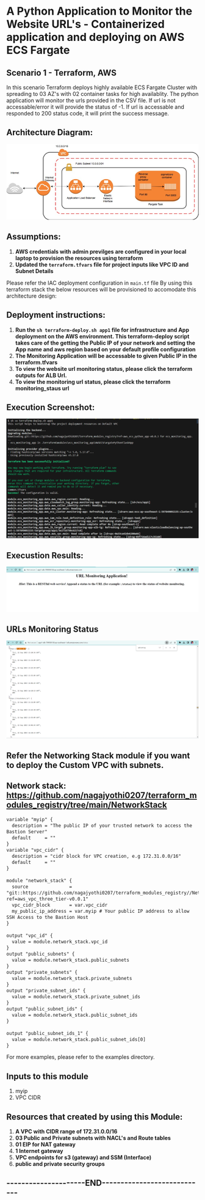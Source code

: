 # A Python Application to Monitor the Website URL's - Containerized application and deploying on AWS ECS Fargate
## Scenario 1 - Terraform, AWS
In this scenario Terraform deploys highly available ECS Fargate Cluster with spreading to 03 AZ's with 02 container tasks for high availablity. The python application will monitor the urls provided in the CSV file. 
If url is not accessable/error it will provide the status of -1. If url is accessable and responded to 200 status code, it will print the success message.

## Architecture Diagram:
![Execution Results](./screenshots/Architecture_diagram.png)

## Assumptions:

1) **AWS credentials with admin previlges are configured in your local laptop to provision the resources using terraform**
2) **Updated the `terraform.tfvars` file for project inputs like VPC ID and Subnet Details**

Please refer the IAC deployment configuration in `main.tf` file
By using this terraform stack the below resources will be provisioned to accomodate this architecture design:

## Deployment instructions:
1) **Run the `sh terraform-deploy.sh app1` file for infrastructure and App deployment on the AWS environment. This terraform-deploy script takes care of the getting the Public IP of your network and setting the App name and aws region based on your default profile configuration**
2) **The Monitoring Application will be accessable to given Public IP in the terraform.tfvars**
3) **To view the  website url monitoring status, please click the terraform outputs for ALB Url.**
4) **To view the monitoring url status, please click the terraform monitoring_staus url**

## Execution Screenshot:
![Execution Screenshot](./screenshots/execution_screenshot.png)

## Execustion Results:
![Execution Results](./screenshots/ApplicationWebpage.png)

## URLs Monitoring Status
![Execution Results](./screenshots/URLsMonitoringStatus.png)



## Refer the Networking Stack module if you want to deploy the Custom VPC with subnets.

## Network stack: https://github.com/nagajyothi0207/terraform_modules_registry/tree/main/NetworkStack

```hcl
variable "myip" {
  description = "The public IP of your trusted network to access the Bastion Server"
  default     = ""
}
variable "vpc_cidr" {
  description = "cidr block for VPC creation, e.g 172.31.0.0/16"
  default     = ""
}

module "network_stack" {
  source               = "git::https://github.com/nagajyothi0207/terraform_modules_registry//Network_Stack?ref=aws_vpc_three_tier-v0.0.1"
  vpc_cidr_block       = var.vpc_cidr
  my_public_ip_address = var.myip # Your public IP address to allow SSH Access to the Bastion Host
}

output "vpc_id" {
  value = module.network_stack.vpc_id
}
output "public_subnets" {
  value = module.network_stack.public_subnets
}
output "private_subnets" {
  value = module.network_stack.private_subnets
}
output "private_subnet_ids" {
  value = module.network_stack.private_subnet_ids
}
output "public_subnet_ids" {
  value = module.network_stack.public_subnet_ids
}

output "public_subnet_ids_1" {
  value = module.network_stack.public_subnet_ids[0]
}

```

For more examples, please refer to the examples directory.

## Inputs to this module
1. myip
2. VPC CIDR 

## Resources that created by using this Module:
1) **A VPC with CIDR range of 172.31.0.0/16**
2) **03 Public and Private subnets with NACL's and Route tables**
3) **01 EIP for NAT gateway**
4) **1 Internet gateway**
5) **VPC endpoints for s3 (gateway) and SSM (Interface)**
6) **public and private security groups**


## ---------------------END----------------------------